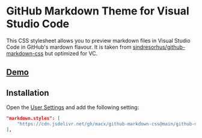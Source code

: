 # GitHub Markdown Theme for Visual Studio Code

This CSS stylesheet allows you to preview markdown files in Visual Studio Code in GitHub's mardown flavour. It is taken from [sindresorhus/github-markdown-css](https://github.com/sindresorhus/github-markdown-css) but optimized for VC.

## [Demo](https://sindresorhus.com/github-markdown-css)

## Installation

Open the [User Settings](https://code.visualstudio.com/docs/languages/markdown#_using-your-own-css) and add the following setting:

```json
"markdown.styles": [
	"https://cdn.jsdelivr.net/gh/macx/github-markdown-css@main/github-markdown.css"
],
```
